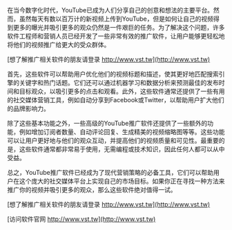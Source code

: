 在当今数字化时代，YouTube已成为人们分享自己的创意和想法的主要平台。然而，虽然每天有数以百万计的新视频上传到YouTube，但是如何让自己的视频得到更多的曝光并吸引更多的观众仍然是一件艰巨的任务。为了解决这个问题，许多软件工程师和营销人员已经开发了一些非常有效的推广软件，让用户能够更轻松地将他们的视频推广给更大的受众群体。

[想了解推广相关软件的朋友请登录 http://www.vst.tw](http://www.vst.tw)

首先，这些软件可以帮助用户优化他们的视频标题和描述，使其更好地匹配搜索引擎的关键字和热门话题。它们还可以通过机器学习和数据分析来预测最佳的发布时间和目标观众，以吸引更多的点击和观看。此外，这些软件通常还提供了一些有用的社交媒体营销工具，例如自动分享到Facebook或Twitter，以帮助用户扩大他们的品牌影响力。

除了这些基本功能之外，一些高级的YouTube推广软件还提供了一些额外的功能，例如增加订阅者数量、自动评论回复、生成精美的视频缩略图等等。这些功能可以让用户更好地与他们的观众互动，并提高他们的视频质量和可见性。最重要的是，这些软件通常都非常易于使用，无需编程或技术知识，因此任何人都可以从中受益。

总之，YouTube推广软件已经成为了现代营销策略的必备工具，它们可以帮助用户在这个庞大的社交媒体平台上实现自己的市场目标。如果你正在寻找一种方法来推广你的视频并吸引更多的观众，那么这些软件绝对值得一试。

[想了解推广相关软件的朋友请登录 http://www.vst.tw](http://www.vst.tw)


[访问软件官网 http://www.vst.tw](http://www.vst.tw)
